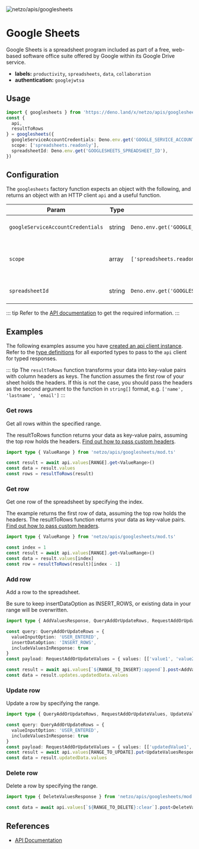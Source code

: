 
<img src="https://raw.githubusercontent.com/netzo/netzo/main/assets/apis/googlesheets.svg" alt="netzo/apis/googlesheets" class="mb-5 w-75px">

# Google Sheets

Google Sheets is a spreadsheet program included as part of a free, web-based software office suite offered by Google within its Google Drive service.

- **labels:** `productivity`, `spreadsheets`, `data`, `collaboration`
- **authentication:** `googlejwtsa`

## Usage

```ts
import { googlesheets } from 'https://deno.land/x/netzo/apis/googlesheets/mod.ts'
const {
  api,
  resultToRows
} = googlesheets({
  googleServiceAccountCredentials: Deno.env.get('GOOGLE_SERVICE_ACCOUNT_CREDENTIALS'),
  scope: ['spreadsheets.readonly'],
  spreadsheetId: Deno.env.get('GOOGLESHEETS_SPREADSHEET_ID'),
})
```

## Configuration

The `googlesheets` factory function expects an object with the following, and returns an object with an HTTP client `api` and a useful function.

| Param                             | Type   | Default                                              | Description                                           |
|-----------------------------------|--------|------------------------------------------------------|-------------------------------------------------------|
| `googleServiceAccountCredentials` | string | `Deno.env.get('GOOGLE_SERVICE_ACCOUNT_CREDENTIALS')` | credentials to use for authentication                 |
| `scope`                           | array  | `['spreadsheets.readonly']`                          | the permissions granted to interact with the resource |
| `spreadsheetId`                   | string | `Deno.env.get('GOOGLESHEETS_SPREADSHEET_ID')`        | the spreadsheet id                                    |

::: tip Refer to the [API documentation](https://developers.google.com/sheets/api/guides/concepts) to get the required information.
:::

## Examples

The following examples assume you have [created an api client instance](#usage). Refer to the [type definitions](https://deno.land/x/netzo/apis/googlesheets/types.ts) for all exported types to pass to the `api` client for typed responses.


<a id='function-tip'></a>
::: tip The `resultToRows` function transforms your data into key-value pairs with column headers as keys. The function assumes the first row of your sheet holds the headers. If this is not the case, you should pass the headers as the second argument to the function in `string[]` format, e.g. `['name', 'lastname', 'email']`
:::

### Get rows

Get all rows within the specified range.

The resultToRows function returns your data as key-value pairs, assuming the top row holds the headers. [Find out how to pass custom headers](#function-tip).

```ts
import type { ValueRange } from 'netzo/apis/googlesheets/mod.ts'

const result = await api.values[RANGE].get<ValueRange>()
const data = result.values
const rows = resultToRows(result)
```

### Get row

Get one row of the spreadsheet by specifying the index.

The example returns the first row of data, assuming the top row holds the headers. The resultToRows function  returns your data as key-value pairs. [Find out how to pass custom headers](#function-tip).

```ts
import type { ValueRange } from 'netzo/apis/googlesheets/mod.ts'

const index = 1
const result = await api.values[RANGE].get<ValueRange>()
const data = result.values[index]
const row = resultToRows(result)[index - 1]
```

### Add row

Add a row to the spreadsheet.

Be sure to keep insertDataOption as INSERT_ROWS, or existing data in your range will be overwritten.

```ts
import type { AddValuesResponse, QueryAddOrUpdateRows, RequestAddOrUpdateValues } from 'netzo/apis/googlesheets/mod.ts'

const query: QueryAddOrUpdateRows = {
  valueInputOption: 'USER_ENTERED',
  insertDataOption: 'INSERT_ROWS',
  includeValuesInResponse: true
}
const payload: RequestAddOrUpdateValues = { values: [['value1', 'value2', 'value3']] }

const result = await api.values[`${RANGE_TO_INSERT}:append`].post<AddValuesResponse>(payload, query)
const data = result.updates.updatedData.values
```

### Update row

Update a row by specifying the range.

```ts
import type { QueryAddOrUpdateRows, RequestAddOrUpdateValues, UpdateValuesResponse } from 'netzo/apis/googlesheets/mod.ts'

const query: QueryAddOrUpdateRows = {
  valueInputOption: 'USER_ENTERED',
  includeValuesInResponse: true
}
const payload: RequestAddOrUpdateValues = { values: [['updatedValue1', 'updatedValue2', 'updatedValue3']] }
const result = await api.values[RANGE_TO_UPDATE].put<UpdateValuesResponse>(payload, query)
const data = result.updatedData.values
```

### Delete row

Delete a row by specifying the range.

```ts
import type { DeleteValuesResponse } from 'netzo/apis/googlesheets/mod.ts'

const data = await api.values[`${RANGE_TO_DELETE}:clear`].post<DeleteValuesResponse>()
 ```

## References

- [API Documentation](https://developers.google.com/sheets/api/guides/concepts)
